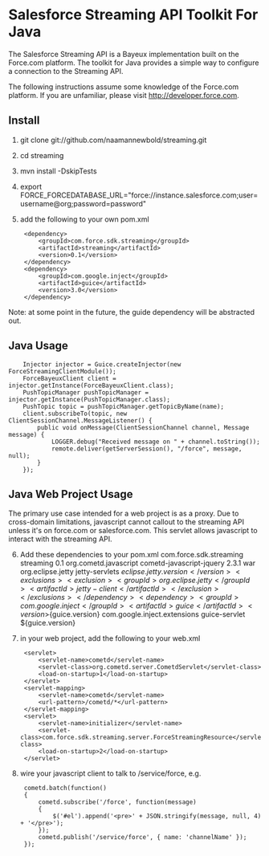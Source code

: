 # Salesforce Streaming API Toolkit For Java
The Salesforce Streaming API is a Bayeux implementation built on the Force.com platform.  The toolkit for Java provides a simple way to configure a connection to the Streaming API.

The following instructions assume some knowledge of the Force.com platform.  If you are unfamiliar, please visit http://developer.force.com.

## Install
1. git clone git://github.com/naamannewbold/streaming.git
2. cd streaming
3. mvn install -DskipTests
4. export FORCE_FORCEDATABASE_URL="force://instance.salesforce.com;user=username@org;password=password"
5. add the following to your own pom.xml

        <dependency>
            <groupId>com.force.sdk.streaming</groupId>
            <artifactId>streaming</artifactId>
            <version>0.1</version>
        </dependency>
        <dependency>
            <groupId>com.google.inject</groupId>
            <artifactId>guice</artifactId>
            <version>3.0</version>
        </dependency>

Note: at some point in the future, the guide dependency will be abstracted out.

## Java Usage
        Injector injector = Guice.createInjector(new ForceStreamingClientModule());
        ForceBayeuxClient client = injector.getInstance(ForceBayeuxClient.class);
        PushTopicManager pushTopicManager = injector.getInstance(PushTopicManager.class);
        PushTopic topic = pushTopicManager.getTopicByName(name);
        client.subscribeTo(topic, new ClientSessionChannel.MessageListener() {
            public void onMessage(ClientSessionChannel channel, Message message) {
                LOGGER.debug("Received message on " + channel.toString());
                remote.deliver(getServerSession(), "/force", message, null);
            }
        });


## Java Web Project Usage
The primary use case intended for a web project is as a proxy. Due to cross-domain limitations, javascript cannot callout to the streaming API unless it's on force.com or salesforce.com. This servlet allows javascript to interact with the streaming API.

6. Add these dependencies to your pom.xml
        <dependency>
            <groupId>com.force.sdk.streaming</groupId>
            <artifactId>streaming</artifactId>
            <version>0.1</version>
        </dependency>
        <dependency>
            <groupId>org.cometd.javascript</groupId>
            <artifactId>cometd-javascript-jquery</artifactId>
            <version>2.3.1</version>
            <type>war</type>
        </dependency>
        <dependency>
            <groupId>org.eclipse.jetty</groupId>
            <artifactId>jetty-servlets</artifactId>
            <version>${eclipse.jetty.version}</version>
            <exclusions>
                <exclusion>
                    <groupId>org.eclipse.jetty</groupId>
                    <artifactId>jetty-client</artifactId>
                </exclusion>
            </exclusions>
        </dependency>
        <dependency>
            <groupId>com.google.inject</groupId>
            <artifactId>guice</artifactId>
            <version>${guice.version}</version>
        </dependency>
        <dependency>
            <groupId>com.google.inject.extensions</groupId>
            <artifactId>guice-servlet</artifactId>
            <version>${guice.version}</version>
        </dependency>

7. in your web project, add the following to your web.xml

        <servlet>
            <servlet-name>cometd</servlet-name>
            <servlet-class>org.cometd.server.CometdServlet</servlet-class>
            <load-on-startup>1</load-on-startup>
        </servlet>
        <servlet-mapping>
            <servlet-name>cometd</servlet-name>
            <url-pattern>/cometd/*</url-pattern>
        </servlet-mapping>
        <servlet>
            <servlet-name>initializer</servlet-name>
            <servlet-class>com.force.sdk.streaming.server.ForceStreamingResource</servlet-class>
            <load-on-startup>2</load-on-startup>
        </servlet>

8. wire your javascript client to talk to /service/force, e.g.

        cometd.batch(function()
        {
            cometd.subscribe('/force', function(message)
            {
                $('#el').append('<pre>' + JSON.stringify(message, null, 4) + '</pre>');
            });
            cometd.publish('/service/force', { name: 'channelName' });
        });